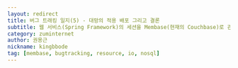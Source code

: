 ```yaml
---
layout: redirect
title: 버그 트래킹 일지(5) - 대망의 적용 배포 그리고 결론
subtitle: 웹 서비스(Spring Framework)의 세션을 Membase(현재의 Couchbase)로 관리하면서 발생한 이슈입니다. 이슈를 해결해 나가는 과정을 기록으로 남깁니다.
category: zuminternet
author: 권용근
nickname: kingbbode
tag: [membase, bugtracking, resource, io, nosql]
---
```

<script>
    location.href="https://zuminternet.github.io/BUG-TRACKING-5/";
</script>